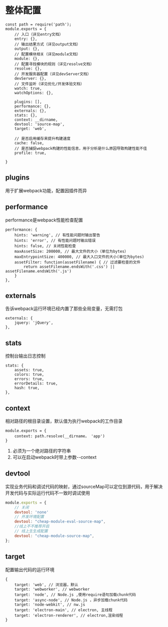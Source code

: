 # 整体配置

```JS
const path = require('path');
module.exports = {
    // 入口（详见entry文档）
    entry: {},
    // 输出结果方式（详见output文档）
    output: {},
    // 配置模块相关（详见module文档）
    module: {},
    // 配置寻找模块的规则（详见resolve文档）
    resolve: {},
    // 开发服务器配置（详见devServer文档）
    devServer: {},
    // 文件监听（详见优化/开发体验文档）
    watch: true,
    watchOptions: {},

    plugins: [],
    performance: {},
    externals: {},
    stats: {},
    context: __dirname,
    devtool: 'source-map',
    target: 'web',

    // 是否启用缓存来提升构建速度
    cache: false,
    // 是否捕捉webpack构建的性能信息，用于分析是什么原因导致构建性能不佳
    profile: true,

}
```

## plugins

用于扩展webpack功能，配置因插件而异

## performance

performance是webpack性能检查配置

```JS
performance: {
    hints: 'warning', // 有性能问题时输出警告
    hints: 'error', // 有性能问题时输出错误
    hints: false, // 关闭性能检查
    maxAssetSize: 200000, // 最大文件的大小（单位为bytes）
    maxEntrypointSize: 400000, // 最大入口文件的大小(单位为bytes)
    assetFilter: function(assetFilename) { // 过滤要检查的文件
        return assetFilename.endsWith('.css') || assetFilename.endsWith('.js')
    }
},
```

## externals

告诉webpack运行环境已经内置了那些全局变量，无需打包

```JS
externals: {
    jquery: 'jQuery',
},
```

## stats

控制台输出日志控制

```JS
stats: {
    assets: true,
    colors: true,
    errors: true,
    errorDetails: true,
    hash: true,
},
```

## context

相对路径的根目录设置，默认值为执行webpack的工作目录

```JS
module.exports = {
    context: path.resolve(__dirname， 'app')
}
```

1. 必须为一个绝对路径的字符串
2. 可以在启动webpack时带上参数--context

## devtool

实现业务代码和调试代码的映射，通过sourceMap可以定位到源代码，用于解决开发代码与实际运行代码不一致时调试使用

```js
module.exports = {
    // 关闭
    devtool: 'none'
    // 开发环境配置
    devtool: "cheap-module-eval-source-map",
    //线上不不推荐开启
    // 线上生生成配置
    devtool: "cheap-module-source-map",
};
```

## target

配置输出代码的运行环境

```JS
{
    target: 'web', // 浏览器，默认
    target: 'webworker', // webworker
    target: 'node', // Node.js ,使用require语句加载chunk代码
    target: 'async-node', // Node.js ，异步加载chunk代码
    target: 'node-webkit', // nw.js
    target: 'electron-main', // electron, 主线程
    target: 'electron-renderer', // electron,渲染线程
}
```
